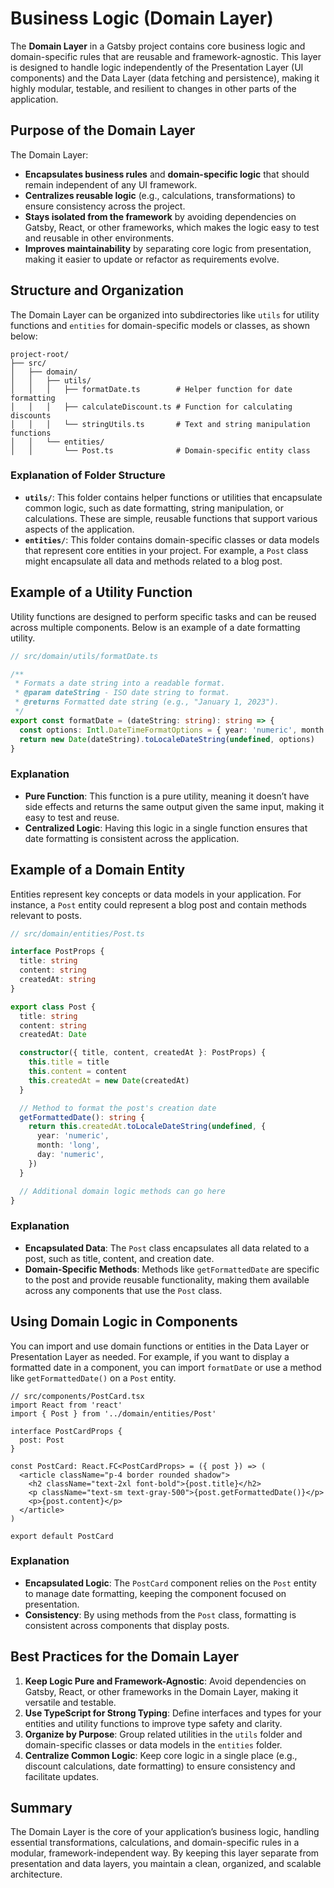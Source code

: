 # Business Logic (Domain Layer)

The **Domain Layer** in a Gatsby project contains core business logic and domain-specific rules that are reusable and framework-agnostic. This layer is designed to handle logic independently of the Presentation Layer (UI components) and the Data Layer (data fetching and persistence), making it highly modular, testable, and resilient to changes in other parts of the application.

## Purpose of the Domain Layer

The Domain Layer:
- **Encapsulates business rules** and **domain-specific logic** that should remain independent of any UI framework.
- **Centralizes reusable logic** (e.g., calculations, transformations) to ensure consistency across the project.
- **Stays isolated from the framework** by avoiding dependencies on Gatsby, React, or other frameworks, which makes the logic easy to test and reusable in other environments.
- **Improves maintainability** by separating core logic from presentation, making it easier to update or refactor as requirements evolve.

## Structure and Organization

The Domain Layer can be organized into subdirectories like `utils` for utility functions and `entities` for domain-specific models or classes, as shown below:

```
project-root/
├── src/
│   ├── domain/
│   │   ├── utils/
│   │   │   ├── formatDate.ts        # Helper function for date formatting
│   │   │   ├── calculateDiscount.ts # Function for calculating discounts
│   │   │   └── stringUtils.ts       # Text and string manipulation functions
│   │   └── entities/
│   │       └── Post.ts              # Domain-specific entity class
```

### Explanation of Folder Structure

- **`utils/`**: This folder contains helper functions or utilities that encapsulate common logic, such as date formatting, string manipulation, or calculations. These are simple, reusable functions that support various aspects of the application.
- **`entities/`**: This folder contains domain-specific classes or data models that represent core entities in your project. For example, a `Post` class might encapsulate all data and methods related to a blog post.

## Example of a Utility Function

Utility functions are designed to perform specific tasks and can be reused across multiple components. Below is an example of a date formatting utility.

```typescript
// src/domain/utils/formatDate.ts

/**
 * Formats a date string into a readable format.
 * @param dateString - ISO date string to format.
 * @returns Formatted date string (e.g., "January 1, 2023").
 */
export const formatDate = (dateString: string): string => {
  const options: Intl.DateTimeFormatOptions = { year: 'numeric', month: 'long', day: 'numeric' }
  return new Date(dateString).toLocaleDateString(undefined, options)
}
```

### Explanation

- **Pure Function**: This function is a pure utility, meaning it doesn’t have side effects and returns the same output given the same input, making it easy to test and reuse.
- **Centralized Logic**: Having this logic in a single function ensures that date formatting is consistent across the application.

## Example of a Domain Entity

Entities represent key concepts or data models in your application. For instance, a `Post` entity could represent a blog post and contain methods relevant to posts.

```typescript
// src/domain/entities/Post.ts

interface PostProps {
  title: string
  content: string
  createdAt: string
}

export class Post {
  title: string
  content: string
  createdAt: Date

  constructor({ title, content, createdAt }: PostProps) {
    this.title = title
    this.content = content
    this.createdAt = new Date(createdAt)
  }

  // Method to format the post's creation date
  getFormattedDate(): string {
    return this.createdAt.toLocaleDateString(undefined, {
      year: 'numeric',
      month: 'long',
      day: 'numeric',
    })
  }

  // Additional domain logic methods can go here
}
```

### Explanation

- **Encapsulated Data**: The `Post` class encapsulates all data related to a post, such as title, content, and creation date.
- **Domain-Specific Methods**: Methods like `getFormattedDate` are specific to the post and provide reusable functionality, making them available across any components that use the `Post` class.

## Using Domain Logic in Components

You can import and use domain functions or entities in the Data Layer or Presentation Layer as needed. For example, if you want to display a formatted date in a component, you can import `formatDate` or use a method like `getFormattedDate()` on a `Post` entity.

```tsx
// src/components/PostCard.tsx
import React from 'react'
import { Post } from '../domain/entities/Post'

interface PostCardProps {
  post: Post
}

const PostCard: React.FC<PostCardProps> = ({ post }) => (
  <article className="p-4 border rounded shadow">
    <h2 className="text-2xl font-bold">{post.title}</h2>
    <p className="text-sm text-gray-500">{post.getFormattedDate()}</p>
    <p>{post.content}</p>
  </article>
)

export default PostCard
```

### Explanation

- **Encapsulated Logic**: The `PostCard` component relies on the `Post` entity to manage date formatting, keeping the component focused on presentation.
- **Consistency**: By using methods from the `Post` class, formatting is consistent across components that display posts.

## Best Practices for the Domain Layer

1. **Keep Logic Pure and Framework-Agnostic**: Avoid dependencies on Gatsby, React, or other frameworks in the Domain Layer, making it versatile and testable.
2. **Use TypeScript for Strong Typing**: Define interfaces and types for your entities and utility functions to improve type safety and clarity.
3. **Organize by Purpose**: Group related utilities in the `utils` folder and domain-specific classes or data models in the `entities` folder.
4. **Centralize Common Logic**: Keep core logic in a single place (e.g., discount calculations, date formatting) to ensure consistency and facilitate updates.

## Summary

The Domain Layer is the core of your application’s business logic, handling essential transformations, calculations, and domain-specific rules in a modular, framework-independent way. By keeping this layer separate from presentation and data layers, you maintain a clean, organized, and scalable architecture.
